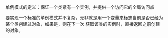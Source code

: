 单例模式的定义：保证一个类紧有一个实例，并提供一个访问它的全局访问点

要实现一个标准的单例模式并不复杂，无非就是用一个变量来标志当前是否已经为某个类创建过对象，如果是，则在下一次
获取该类的实例时，直接返回之前创建的对象。